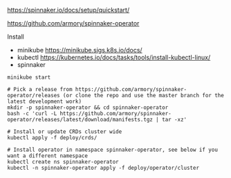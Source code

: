 https://spinnaker.io/docs/setup/quickstart/

https://github.com/armory/spinnaker-operator


Install
- minikube https://minikube.sigs.k8s.io/docs/
- kubectl https://kubernetes.io/docs/tasks/tools/install-kubectl-linux/
- spinnaker 


```shell
minikube start

# Pick a release from https://github.com/armory/spinnaker-operator/releases (or clone the repo and use the master branch for the latest development work)
mkdir -p spinnaker-operator && cd spinnaker-operator
bash -c 'curl -L https://github.com/armory/spinnaker-operator/releases/latest/download/manifests.tgz | tar -xz'
 
# Install or update CRDs cluster wide
kubectl apply -f deploy/crds/

# Install operator in namespace spinnaker-operator, see below if you want a different namespace
kubectl create ns spinnaker-operator
kubectl -n spinnaker-operator apply -f deploy/operator/cluster
```
